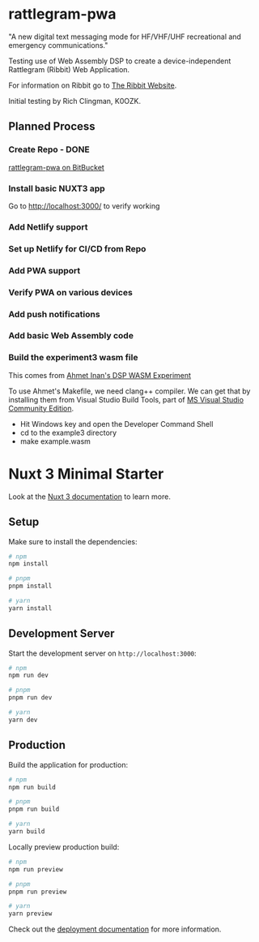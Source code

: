 # rattlegram-pwa

"A new digital text messaging mode for HF/VHF/UHF recreational and emergency communications."

Testing use of Web Assembly DSP to create a device-independent Rattlegram (Ribbit) Web Application.

For information on Ribbit go to
[The Ribbit Website](https://www.ribbitradio.org/).

Initial testing by
Rich Clingman, K0OZK.

## Planned Process

### Create Repo - DONE

[rattlegram-pwa on BitBucket](https://bitbucket.org/richclingman/rattlegram-pwa/)

### Install basic NUXT3 app

Go to [http://localhost:3000/](http://localhost:3000/) to verify working

### Add Netlify support


### Set up Netlify for CI/CD from Repo


### Add PWA support


### Verify PWA on various devices


### Add push notifications


### Add basic Web Assembly code

### Build the experiment3 wasm file

This comes from 
[Ahmet Inan's DSP WASM Experiment](https://www.aicodix.de/example3/)

To use Ahmet's Makefile, we need clang++ compiler. We can get that by installing them from 
Visual Studio Build Tools, part of
[MS Visual Studio Community Edition](https://visualstudio.microsoft.com/downloads/).

* Hit Windows key and open the Developer Command Shell
* cd to the example3 directory
* make example.wasm



# Nuxt 3 Minimal Starter

Look at the [Nuxt 3 documentation](https://nuxt.com/docs/getting-started/introduction) to learn more.

## Setup

Make sure to install the dependencies:

```bash
# npm
npm install

# pnpm
pnpm install

# yarn
yarn install
```

## Development Server

Start the development server on `http://localhost:3000`:

```bash
# npm
npm run dev

# pnpm
pnpm run dev

# yarn
yarn dev
```

## Production

Build the application for production:

```bash
# npm
npm run build

# pnpm
pnpm run build

# yarn
yarn build
```

Locally preview production build:

```bash
# npm
npm run preview

# pnpm
pnpm run preview

# yarn
yarn preview
```

Check out the [deployment documentation](https://nuxt.com/docs/getting-started/deployment) for more information.
